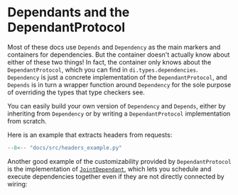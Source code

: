 # Dependants and the DependantProtocol

Most of these docs use `Depends` and `Dependency` as the main markers and containers for dependencies.
But the container doesn't actually know about either of these two things!
In fact, the container only knows about the `DependantProtocol`, which you can find in `di.types.dependencies`.
`Dependency` is just a concrete implementation of the `DependantProtocol`, and `Depends` is in turn a wrapper function around `Dependency` for the sole purpose of overriding the types that type checkers see.

You can easily build your own version of `Dependency` and `Depends`, either by inheriting from `Dependency` or by writing a `DependantProtocol` implementation from scratch.

Here is an example that extracts headers from requests:

```python
--8<-- "docs/src/headers_example.py"
```

Another good example of the customizability provided by `DependantProtocol` is the implementation of [`JointDependant`], which lets you schedule and execute dependencies together even if they are not directly connected by wiring:

[Solving docs]: solving.md
[`JointDependant`]: https://github.com/adriangb/di/blob/b7398fbdf30213c1acb94b423bb4f2e2badd0fdd/di/dependant.py#L194-L218
